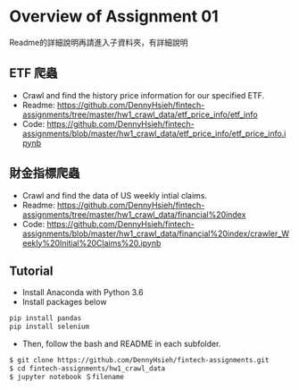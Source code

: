 # Overview of Assignment 01
Readme的詳細說明再請進入子資料夾，有詳細說明

## ETF 爬蟲
- Crawl and find the history price information for our specified ETF.
- Readme: https://github.com/DennyHsieh/fintech-assignments/tree/master/hw1_crawl_data/etf_price_info/etf_info
- Code: https://github.com/DennyHsieh/fintech-assignments/blob/master/hw1_crawl_data/etf_price_info/etf_price_info.ipynb

## 財金指標爬蟲
- Crawl and find the data of US weekly intial claims.
- Readme: https://github.com/DennyHsieh/fintech-assignments/tree/master/hw1_crawl_data/financial%20index
- Code: https://github.com/DennyHsieh/fintech-assignments/blob/master/hw1_crawl_data/financial%20index/crawler_Weekly%20Initial%20Claims%20.ipynb

## Tutorial
- Install Anaconda with Python 3.6
- Install packages below

```bash
pip install pandas
pip install selenium
```

- Then, follow the bash and README in each subfolder.

```bash
$ git clone https://github.com/DennyHsieh/fintech-assignments.git
$ cd fintech-assignments/hw1_crawl_data
$ jupyter notebook ＄filename
```
